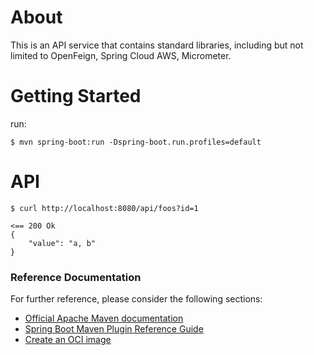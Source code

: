 # About
This is an API service that contains standard libraries, including but not limited to OpenFeign, Spring Cloud AWS, Micrometer.

# Getting Started
run:
```shell
$ mvn spring-boot:run -Dspring-boot.run.profiles=default
```

# API
```shell
$ curl http://localhost:8080/api/foos?id=1

<== 200 Ok
{
    "value": "a, b"
}
```

### Reference Documentation
For further reference, please consider the following sections:

* [Official Apache Maven documentation](https://maven.apache.org/guides/index.html)
* [Spring Boot Maven Plugin Reference Guide](https://docs.spring.io/spring-boot/docs/3.1.10/maven-plugin/reference/html/)
* [Create an OCI image](https://docs.spring.io/spring-boot/docs/3.1.10/maven-plugin/reference/html/#build-image)

